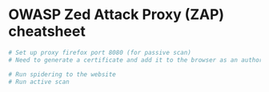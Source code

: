 # OWASP Zed Attack Proxy (ZAP) cheatsheet

```sh
# Set up proxy firefox port 8080 (for passive scan)
# Need to generate a certificate and add it to the browser as an authority

# Run spidering to the website
# Run active scan
```
